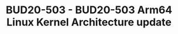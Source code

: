 ---
categories:
- bud20
description: The arm64 Linux Kernel is constantly&nbsp;tracking the evolution of the
  Arm architecture, adding new features year over year.<br><br>This session will provide
  an overview of the latest developments done by Arm and the ecosystem to support
  all architectural features from Armv8.0 up to the most recent Armv8.6 architecture.<br>It
  will also provide an overall status update and a future-looking view into the new
  investigation areas coming in the arm64 kernel-land.
image:
  featured: 'true'
  path: https://static.linaro.org/connect/bud20/images/BUD20-503.png
session_id: BUD20-503
session_speakers:
- speaker_bio: Matteo is Director of Software Technology Management at Arm and serves
    as Chairman of the Board for Trusted Firmware.<br /> He drives Arm's community
    effort into various open source projects, focusing on security architectures,
    firmware & kernel interfaces, platform security requirements and ecosystem enablement.<br
    /> In a previous life, he spent many years managing and working on embedded software
    developments for networking and automotive devices across various companies, where
    firmware meant BSPs and lot of proprietary headache.
  speaker_company: Arm
  speaker_image: http://avatars.sched.co/7/02/7234934/avatar.jpg.320x320px.jpg?189
  speaker_name: Matteo Carlini
  speaker_position: Director of Software Technology Management
  speaker_role: attendee, speaker
session_track: Linux Kernel
tag: session
tags: Linux Kernel
title: BUD20-503 - BUD20-503 Arm64 Linux Kernel Architecture update
---